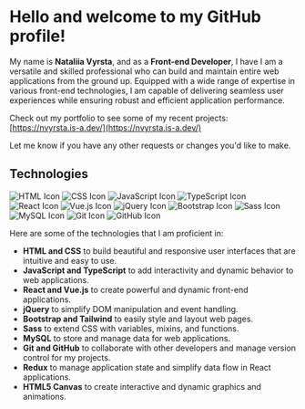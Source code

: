 # Hello and welcome to my GitHub profile! 
My name is **Nataliia Vyrsta**, and as a **Front-end Developer**, I have
I am a versatile and skilled professional who can build and maintain entire web applications from the ground up. Equipped with a wide range of expertise in various front-end technologies, I am capable of delivering seamless user experiences while ensuring robust and efficient application performance.

Check out my portfolio to see some of my recent projects: [https://nvyrsta.is-a.dev/](https://nvyrsta.is-a.dev/)

Let me know if you have any other requests or changes you'd like to make.

## Technologies
![HTML Icon](https://img.icons8.com/color/48/000000/html-5--v1.png)
![CSS Icon](https://img.icons8.com/color/48/000000/css3.png)
![JavaScript Icon](https://img.icons8.com/color/48/000000/javascript--v1.png)
![TypeScript Icon](https://img.icons8.com/color/48/000000/typescript.png)
![React Icon](https://img.icons8.com/color/48/000000/react-native.png)
![Vue.js Icon](https://img.icons8.com/color/48/000000/vue-js.png)
![jQuery Icon](https://img.icons8.com/ios-filled/48/000000/jquery.png)
![Bootstrap Icon](https://img.icons8.com/color/48/000000/bootstrap.png)
![Sass Icon](https://img.icons8.com/color/48/000000/sass.png)
![MySQL Icon](https://img.icons8.com/color/48/000000/mysql.png)
![Git Icon](https://img.icons8.com/color/48/000000/git.png)
![GitHub Icon](https://img.icons8.com/material-outlined/48/000000/github.png)

Here are some of the technologies that I am proficient in:

* **HTML and CSS** to build beautiful and responsive user interfaces that are intuitive and easy to use.
* **JavaScript and TypeScript** to add interactivity and dynamic behavior to web applications.
* **React and Vue.js** to create powerful and dynamic front-end applications.
* **jQuery** to simplify DOM manipulation and event handling.
* **Bootstrap and Tailwind** to easily style and layout web pages.
* **Sass** to extend CSS with variables, mixins, and functions.
* **MySQL** to store and manage data for web applications.
* **Git and GitHub** to collaborate with other developers and manage version control for my projects.
* **Redux** to manage application state and simplify data flow in React applications.
* **HTML5 Canvas** to create interactive and dynamic graphics and animations.
